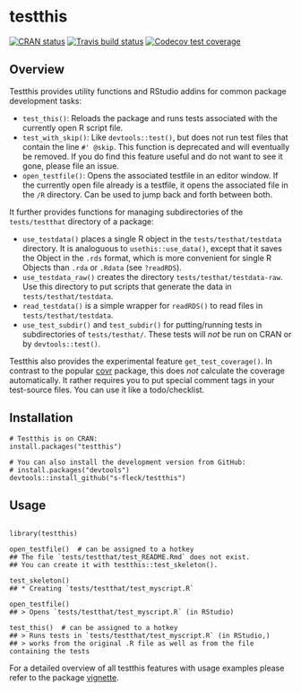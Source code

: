 
# testthis

<!-- badges: start -->

[![CRAN
status](http://www.r-pkg.org/badges/version/testthis)](https://cran.r-project.org/package=testthis)
[![Travis build
status](https://travis-ci.org/s-fleck/testthis.svg?branch=master)](https://travis-ci.org/s-fleck/testthis)
[![Codecov test
coverage](https://codecov.io/gh/s-fleck/testthis/branch/master/graph/badge.svg)](https://codecov.io/gh/s-fleck/testthis?branch=master)
<!-- badges: end -->

## Overview

Testthis provides utility functions and RStudio addins for common
package development tasks:

  - `test_this()`: Reloads the package and runs tests associated with
    the currently open R script file.
  - `test_with_skip()`: Like `devtools::test()`, but does not run test
    files that contain the line `#' @skip`. This function is deprecated
    and will eventually be removed. If you do find this feature useful
    and do not want to see it gone, please file an issue.
  - `open_testfile()`: Opens the associated testfile in an editor
    window. If the currently open file already is a testfile, it opens
    the associated file in the `/R` directory. Can be used to jump back
    and forth between both.

It further provides functions for managing subdirectories of the
`tests/testthat` directory of a package:

  - `use_testdata()` places a single R object in the
    `tests/testhat/testdata` directory. It is analoguous to
    `usethis::use_data()`, except that it saves the Object in the `.rds`
    format, which is more convenient for single R Objects than `.rda` or
    `.Rdata` (see `?readRDS`).
  - `use_testdata_raw()` creates the directory
    `tests/testhat/testdata-raw`. Use this directory to put scripts that
    generate the data in `tests/testhat/testdata`.
  - `read_testdata()` is a simple wrapper for `readRDS()` to read files
    in `tests/testhat/testdata`.
  - `use_test_subdir()` and `test_subdir()` for putting/running tests in
    subdirectories of `tests/testhat/`. These tests will *not* be run on
    CRAN or by `devtools::test()`.

Testthis also provides the experimental feature `get_test_coverage()`.
In contrast to the popular [covr](https://github.com/r-lib/covr)
package, this does *not* calculate the coverage automatically. It rather
requires you to put special comment tags in your test-source files. You
can use it like a todo/checklist.

## Installation

    # Testthis is on CRAN:
    install.packages("testthis")
    
    # You can also install the development version from GitHub:
    # install.packages("devtools")
    devtools::install_github("s-fleck/testthis")

## Usage

``` 

library(testthis)

open_testfile()  # can be assigned to a hotkey
## The file `tests/testthat/test_README.Rmd` does not exist. 
## You can create it with testthis::test_skeleton().

test_skeleton()
## * Creating `tests/testthat/test_myscript.R`

open_testfile()
## > Opens `tests/testthat/test_myscript.R` (in RStudio)

test_this()  # can be assigned to a hotkey
## > Runs tests in `tests/testthat/test_myscript.R` (in RStudio,)
## > works from the original .R file as well as from the file containing the tests
```

For a detailed overview of all testthis features with usage examples
please refer to the package [vignette](http://rpubs.com/hoelk/testthis).
